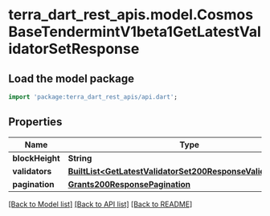 # terra_dart_rest_apis.model.CosmosBaseTendermintV1beta1GetLatestValidatorSetResponse

## Load the model package
```dart
import 'package:terra_dart_rest_apis/api.dart';
```

## Properties
Name | Type | Description | Notes
------------ | ------------- | ------------- | -------------
**blockHeight** | **String** |  | [optional] 
**validators** | [**BuiltList&lt;GetLatestValidatorSet200ResponseValidatorsInner&gt;**](GetLatestValidatorSet200ResponseValidatorsInner.md) |  | [optional] 
**pagination** | [**Grants200ResponsePagination**](Grants200ResponsePagination.md) |  | [optional] 

[[Back to Model list]](../README.md#documentation-for-models) [[Back to API list]](../README.md#documentation-for-api-endpoints) [[Back to README]](../README.md)


